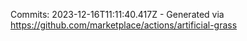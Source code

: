 Commits: 2023-12-16T11:11:40.417Z - Generated via https://github.com/marketplace/actions/artificial-grass
<br>
